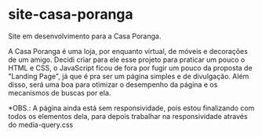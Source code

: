 # site-casa-poranga
 Site em desenvolvimento para a Casa Poranga.

 A Casa Poranga é uma loja, por enquanto virtual, de móveis e decorações de um amigo. Decidi criar para ele esse projeto para praticar um pouco o HTML e CSS, o JavaScript ficou de fora por fugir um pouco da proposta de "Landing Page", já que é pra ser um página simples e de divulgação. Além disso, será uma boa para otimizar o desempenho da página e os mecanismos de buscas por ela.

*OBS.: A página ainda está sem responsividade, pois estou finalizando com todos os elementos dela, para depois trabalhar na responsividade através do media-query.css